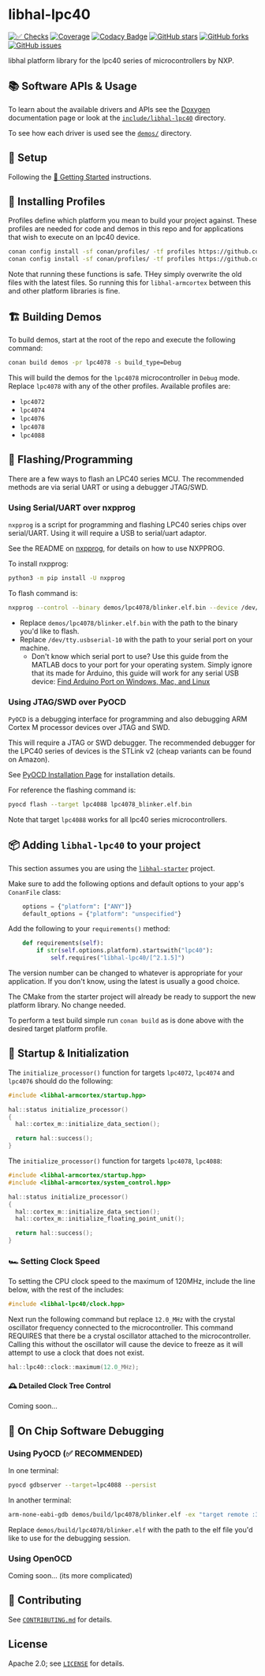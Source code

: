 # libhal-lpc40

[![✅ Checks](https://github.com/libhal/libhal-lpc40/actions/workflows/ci.yml/badge.svg)](https://github.com/libhal/libhal-lpc40/actions/workflows/ci.yml)
[![Coverage](https://libhal.github.io/libhal-lpc40/coverage/coverage.svg)](https://libhal.github.io/libhal-lpc40/coverage/)
[![Codacy Badge](https://app.codacy.com/project/badge/Grade/b084e6d5962d49a9afcb275d62cd6586)](https://www.codacy.com/gh/libhal/libhal-lpc40/dashboard?utm_source=github.com&utm_medium=referral&utm_content=libhal/libhal-lpc40&utm_campaign=Badge_Grade)
[![GitHub stars](https://img.shields.io/github/stars/libhal/libhal-lpc40.svg)](https://github.com/libhal/libhal-lpc40/stargazers)
[![GitHub forks](https://img.shields.io/github/forks/libhal/libhal-lpc40.svg)](https://github.com/libhal/libhal-lpc40/network)
[![GitHub issues](https://img.shields.io/github/issues/libhal/libhal-lpc40.svg)](https://github.com/libhal/libhal-lpc40/issues)

libhal platform library for the lpc40 series of microcontrollers by NXP.

## 📚 Software APIs & Usage

To learn about the available drivers and APIs see the
[Doxygen](https://libhal.github.io/libhal-lpc40/api)
documentation page or look at the
[`include/libhal-lpc40`](https://github.com/libhal/libhal-lpc40/tree/main/include/libhal-lpc40)
directory.

To see how each driver is used see the
[`demos/`](https://github.com/libhal/libhal-lpc40/tree/main/demos) directory.

## 🧰 Setup

Following the
[🚀 Getting Started](https://libhal.github.io/2.1/getting_started/)
instructions.

## 📡 Installing Profiles

Profiles define which platform you mean to build your project against. These
profiles are needed for code and demos in this repo and for applications that
wish to execute on an lpc40 device.

```bash
conan config install -sf conan/profiles/ -tf profiles https://github.com/libhal/libhal-armcortex.git
conan config install -sf conan/profiles/ -tf profiles https://github.com/libhal/libhal-lpc40.git
```

Note that running these functions is safe. THey simply overwrite the old files
with the latest files. So running this for `libhal-armcortex` between this and
other platform libraries is fine.

## 🏗️ Building Demos

To build demos, start at the root of the repo and execute the following command:

```bash
conan build demos -pr lpc4078 -s build_type=Debug
```

This will build the demos for the `lpc4078` microcontroller in `Debug` mode.
Replace `lpc4078` with any of the other profiles. Available profiles are:

- `lpc4072`
- `lpc4074`
- `lpc4076`
- `lpc4078`
- `lpc4088`

## 💾 Flashing/Programming

There are a few ways to flash an LPC40 series MCU. The recommended methods are
via serial UART or using a debugger JTAG/SWD.

### Using Serial/UART over nxpprog

`nxpprog` is a script for programming and flashing LPC40 series chips over
serial/UART. Using it will require a USB to serial/uart adaptor.

See the README on [nxpprog](https://github.com/libhal/nxpprog), for details on
how to use NXPPROG.

To install nxpprog:

```bash
python3 -m pip install -U nxpprog
```

To flash command is:

```bash
nxpprog --control --binary demos/lpc4078/blinker.elf.bin --device /dev/tty.usbserial-10
```

- Replace `demos/lpc4078/blinker.elf.bin` with the path to the binary you'd like
  to flash.
- Replace `/dev/tty.usbserial-10` with the path to your serial port on your
  machine.
  - Don't know which serial port to use? Use this guide from the MATLAB docs
    to your port for your operating system. Simply ignore that its made for
    Arduino, this guide will work for any serial USB device: [Find Arduino Port on
    Windows, Mac, and
    Linux](https://www.mathworks.com/help/supportpkg/arduinoio/ug/find-arduino-port-on-windows-mac-and-linux.html)

### Using JTAG/SWD over PyOCD

`PyOCD` is a debugging interface for programming and also debugging ARM Cortex M
processor devices over JTAG and SWD.

This will require a JTAG or SWD debugger. The recommended debugger for the
LPC40 series of devices is the STLink v2 (cheap variants can be found on
Amazon).

See [PyOCD Installation Page](https://pyocd.io/docs/installing) for installation
details.

For reference the flashing command is:

```bash
pyocd flash --target lpc4088 lpc4078_blinker.elf.bin
```

Note that target `lpc4088` works for all lpc40 series microcontrollers.

## 📦 Adding `libhal-lpc40` to your project

This section assumes you are using the
[`libhal-starter`](https://github.com/libhal/libhal-starter)
project.

Make sure to add the following options and default options to your app's
`ConanFile` class:

```python
    options = {"platform": ["ANY"]}
    default_options = {"platform": "unspecified"}
```

Add the following to your `requirements()` method:

```python
    def requirements(self):
        if str(self.options.platform).startswith("lpc40"):
            self.requires("libhal-lpc40/[^2.1.5]")
```

The version number can be changed to whatever is appropriate for your
application. If you don't know, using the latest is usually a good choice.

The CMake from the starter project will already be ready to support the new
platform library. No change needed.

To perform a test build simple run `conan build` as is done above with the
desired target platform profile.

## 🏁 Startup & Initialization

The `initialize_processor()` function for targets `lpc4072`, `lpc4074` and
`lpc4076` should do the following:

```C++
#include <libhal-armcortex/startup.hpp>

hal::status initialize_processor()
{
  hal::cortex_m::initialize_data_section();

  return hal::success();
}
```

The `initialize_processor()` function for targets `lpc4078`, `lpc4088`:

```C++
#include <libhal-armcortex/startup.hpp>
#include <libhal-armcortex/system_control.hpp>

hal::status initialize_processor()
{
  hal::cortex_m::initialize_data_section();
  hal::cortex_m::initialize_floating_point_unit();

  return hal::success();
}
```

### 🏎️ Setting Clock Speed

To setting the CPU clock speed to the maximum of 120MHz, include the line below,
with the rest of the includes:

```C++
#include <libhal-lpc40/clock.hpp>
```

Next run the following command but replace `12.0_MHz` with the crystal
oscillator frequency connected to the microcontroller. This command REQUIRES
that there be a crystal oscillator attached to the microcontroller. Calling
this without the oscillator will cause the device to freeze as it will attempt
to use a clock that does not exist.

```C++
hal::lpc40::clock::maximum(12.0_MHz);
```

#### 🕰️ Detailed Clock Tree Control

Coming soon...

## 🔎 On Chip Software Debugging

### Using PyOCD (✅ RECOMMENDED)

In one terminal:

```bash
pyocd gdbserver --target=lpc4088 --persist
```

In another terminal:

```bash
arm-none-eabi-gdb demos/build/lpc4078/blinker.elf -ex "target remote :3333"
```

Replace `demos/build/lpc4078/blinker.elf` with the path to the elf file you'd
like to use for the debugging session.

### Using OpenOCD

Coming soon... (its more complicated)

## :busts_in_silhouette: Contributing

See [`CONTRIBUTING.md`](CONTRIBUTING.md) for details.

## License

Apache 2.0; see [`LICENSE`](LICENSE) for details.
